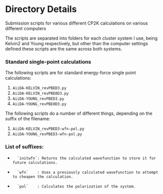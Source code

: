 # Directory Details 
Submission scripts for various different CP2K calculations on various different computers

The scripts are separated into folders for each cluster system I use, being Kelvin2 and Young respectively, but other than the computer settings defined these scripts are the same across both systems.

### Standard single-point calculations
The following scripts are for standard energy-force single point calculations:
1. `AiiDA-KELVIN_revPBED3.py`
2. `AiiDA-KELVIN_revPBE0D3.py`
3. `AiiDA-YOUNG_revPBED3.py`
4. `AiiDA-YOUNG_revPBE0D3.py`

The following scripts do a number of different things, depending on the suffix of the filename:
1. `AiiDA-KELVIN_revPBED3-wfn-pol.py`
2. `AiiDA-YOUNG_revPBED3-wfn-pol.py`

### List of suffixes:
-
        `initwfn`: Returns the calculated wavefunction to store it for future calculations. 
-
        `wfn`    : Uses a previously calculated wavefunction to attempt to cheapen the calculation.
-
        `pol`    : Calculates the polarization of the system.

